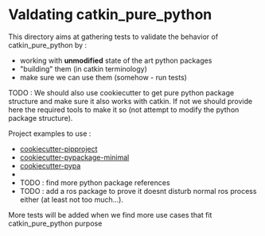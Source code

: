 Valdating catkin_pure_python
============================

This directory aims at gathering tests to validate the behavior of catkin_pure_python by :
* working with __unmodified__ state of the art python packages
* "building" them (in catkin terminology) 
* make sure we can use them (somehow - run tests)

TODO : We should also use cookiecutter to get pure python package structure and make sure it also works with catkin.
If not we should provide here the required tools to make it so (not attempt to modify the python package structure).

Project examples to use :
* [cookiecutter-pipproject](https://github.com/wdm0006/cookiecutter-pipproject)
* [cookiecutter-pypackage-minimal](https://github.com/kragniz/cookiecutter-pypackage-minimal) 
* [cookiecutter-pypa](https://github.com/audreyr/cookiecutter-pypackage)
*
* TODO : find more python package references
* TODO : add a ros package to prove it doesnt disturb normal ros process either (at least not too much...).

More tests will be added when we find more use cases that fit catkin_pure_python purpose



